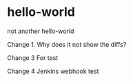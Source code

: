 # hello-world
not another hello-world

Change 1.
Why does it not show the diffs?

Change 3
For test

Change 4
Jenkins webhook test
